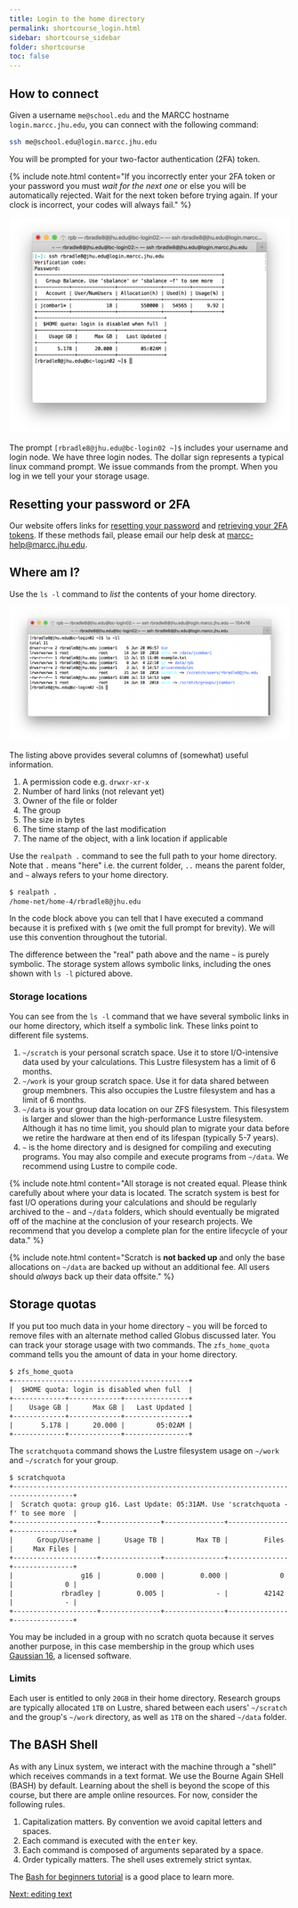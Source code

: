```yaml
---
title: Login to the home directory
permalink: shortcourse_login.html
sidebar: shortcourse_sidebar
folder: shortcourse
toc: false
---
```


## How to connect

Given a username `me@school.edu` and the MARCC hostname `login.marcc.jhu.edu`, you can connect with the following command:

~~~ bash
ssh me@school.edu@login.marcc.jhu.edu
~~~

You will be prompted for your two-factor authentication (2FA) token.

{% include note.html content="If you incorrectly enter your 2FA token or your password you must *wait for the next one* or else you will be automatically rejected. Wait for the next token before trying again. If your clock is incorrect, your codes will always fail." %}


![logging in for the first time](figs/snap-connect-1.png)

The prompt `[rbradle8@jhu.edu@bc-login02 ~]$` includes your username and login node. We have three login nodes. The dollar sign represents a typical linux command prompt. We issue commands from the prompt. When you log in we tell your your storage usage.

## Resetting your password or 2FA

Our website offers links for [resetting your password](https://password.marcc.jhu.edu/?action=sendtoken) and [retrieving your 2FA tokens](https://password.marcc.jhu.edu/?action=qrretrieve). If these methods fail, please email our help desk at [marcc-help@marcc.jhu.edu](mailto:marcc-help).

## Where am I?

Use the `ls -l` command to *list* the contents of your home directory.

![listing the contents of our home directory](figs/snap-connect-2.png)

The listing above provides several columns of (somewhat) useful information. 

1. A permission code e.g. `drwxr-xr-x`
2. Number of hard links (not relevant yet)
3. Owner of the file or folder
4. The group
5. The size in bytes
6. The time stamp of the last modification
7. The name of the object, with a link location if applicable

Use the `realpath .` command to see the full path to your home directory. Note that `.` means "here" i.e. the current folder, `..` means the parent folder, and `~` always refers to your home directory.

~~~ bash
$ realpath .
/home-net/home-4/rbradle8@jhu.edu
~~~

In the code block above you can tell that I have executed a command because it is prefixed with `$` (we omit the full prompt for brevity). We will use this convention throughout the tutorial.

The difference between the "real" path above and the name `~` is purely symbolic. The storage system allows symbolic links, including the ones shown with `ls -l` pictured above.

### Storage locations

You can see from the `ls -l` command that we have several symbolic links in our home directory, which itself a symbolic link. These links point to different file systems.

1. `~/scratch` is your personal scratch space. Use it to store I/O-intensive data used by your calculations. This Lustre filesystem has a limit of 6 months.
2. `~/work` is your group scratch space. Use it for data shared between group membners. This also occupies the Lustre filesystem and has a limit of 6 months.
3. `~/data` is your group data location on our ZFS filesystem. This filesystem is larger and slower than the high-performance Lustre filesystem. Although it has no time limit, you should plan to migrate your data before we retire the hardware at then end of its lifespan (typically 5-7 years).
4. `~` is the home directory and is designed for compiling and executing programs. You may also compile and execute programs from `~/data`. We recommend using Lustre to compile code.

{% include note.html content="All storage is not created equal. Please think carefully about where your data is located. The scratch system is best for fast I/O operations during your calculations and should be regularly archived to the `~` and `~/data` folders, which should eventually be migrated off of the machine at the conclusion of your research projects. We recommend that you develop a complete plan for the entire lifecycle of your data." %}

{% include note.html content="Scratch is **not backed up** and only the base allocations on `~/data` are backed up without an additional fee. All users should *always* back up their data offsite." %}

## Storage quotas

If you put too much data in your home directory `~` you will be forced to remove files with an alternate method called Globus discussed later. You can track your storage usage with two commands. The `zfs_home_quota` command tells you the amount of data in your home directory.

~~~
$ zfs_home_quota 
+--------------------------------------------+
|  $HOME quota: login is disabled when full  |
+-------------+-------------+----------------+
|    Usage GB |      Max GB |   Last Updated |
+-------------+-------------+----------------+
|       5.178 |      20.000 |        05:02AM |
+-------------+-------------+----------------+
~~~

The `scratchquota` command shows the Lustre filesystem usage on `~/work` and `~/scratch` for your group.

~~~
$ scratchquota
+-------------------------------------------------------------------------------------+
|  Scratch quota: group g16. Last Update: 05:31AM. Use 'scratchquota -f' to see more  |
+---------------------+---------------+---------------+---------------+---------------+
|      Group/Username |      Usage TB |        Max TB |         Files |     Max Files |
+---------------------+---------------+---------------+---------------+---------------+
|                 g16 |         0.000 |         0.000 |             0 |             0 |
|            rbradley |         0.005 |             - |         42142 |             - |
+---------------------+---------------+---------------+---------------+---------------+
~~~

You may be included in a group with no scratch quota because it serves another purpose, in this case membership in the group which uses [Gaussian 16](https://gaussian.com/gaussian16/), a licensed software.

### Limits

Each user is entitled to only `20GB` in their home directory. Research groups are typically allocated `1TB` on Lustre, shared between each users' `~/scratch` and the group's `~/work` directory, as well as `1TB` on the shared `~/data` folder. 

## The BASH Shell

As with any Linux system, we interact with the machine through a "shell" which receives commands in a text format. We use the Bourne Again SHell (BASH) by default. Learning about the shell is beyond the scope of this course, but there are ample online resources. For now, consider the following rules.

1. Capitalization matters. By convention we avoid capital letters and spaces.
2. Each command is executed with the <kbd>enter</kbd> key. 
3. Each command is composed of arguments separated by a space. 
4. Order typically matters. The shell uses extremely strict syntax.

The [Bash for beginners tutorial](https://www.tldp.org/LDP/Bash-Beginners-Guide/html/) is a good place to learn more.

<a class="btn btn-primary" href="shortcourse_text.html">Next: editing text</a>
